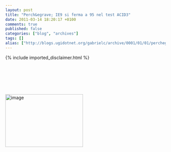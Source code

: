 ```yaml
---
layout: post
title: "Perch&egrave; IE9 si ferma a 95 nel test ACID3"
date: 2011-03-14 18:20:17 +0100
comments: true
published: false
categories: ["blog", "archives"]
tags: []
alias: ["http://blogs.ugidotnet.org/gabrielc/archive/0001/01/01/perchegrave-ie9-si-ferma-a-95-nel-test-acid3.aspx"]
---
```

<!-- more -->
{% include imported_disclaimer.html %}
<p> </p>  <p> </p>  <p> </p>  <p><a href="http://blogs.ugidotnet.org/images/blogs_ugidotnet_org/gabrielc/Windows-Live-Writer/Perch-IE9-si-ferma-a-95-nel-test-ACID3_10A24/image_2.png"><img style="background-image: none; border-bottom: 0px; border-left: 0px; padding-left: 0px; padding-right: 0px; display: inline; border-top: 0px; border-right: 0px; padding-top: 0px" title="image" border="0" alt="image" src="http://blogs.ugidotnet.org/images/blogs_ugidotnet_org/gabrielc/Windows-Live-Writer/Perch-IE9-si-ferma-a-95-nel-test-ACID3_10A24/image_thumb.png" width="244" height="166" /></a></p>
